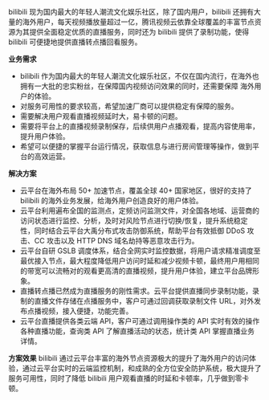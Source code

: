 bilibili 现为国内最大的年轻人潮流文化娱乐社区，除了国内用户，bilibili 还拥有大量的海外用户，每天视频播放量超过一亿，腾讯视频云依靠全球覆盖的丰富节点资源为其提供全面稳定优质的直播服务，同时还为 bilibili 提供了录制功能，使得 bilibili 可便捷地提供直播转点播回看服务。

**业务需求**
- bilibili 作为国内最大的年轻人潮流文化娱乐社区，不仅在国内流行，在海外也拥有一大批的忠实粉丝，在保障国内视频访问效果的同时，还需要保障 海外用户的体验。
- 对服务可用性的要求较高，希望加速厂商可以提供稳定有保障的服务。
- 需要解决用户观看直播视频延时大，易卡顿的问题。
- 需要将平台上的直播视频录制保存，后续供用户点播观看，提高内容使用率，提升用户体验。
- 希望可以便捷的掌握平台运行情况，获取信息与进行房间管理等操作，做到平台的高效运营。

**解决方案**
- 云平台在海外布局 50+ 加速节点，覆盖全球 40+ 国家地区，很好的支持了 bilibili 的海外业务发展，给海外用户创造良好的用户体验。
- 云平台利用遍布全国的监测点，定频访问监测文件，对全国各地域、运营商的访问状态进行监控、分析，及时对风险节点进行切换/恢复，提升系统稳定性，同时结合云平台大禹分布式攻击防御系统，帮助平台有效抵御 DDoS 攻击、CC 攻击以及 HTTP DNS 域名劫持等恶意攻击行为。
- 云平台自研 GSLB 调度体系，结合全网实时监控数据，将用户请求精准调度至最优接入节点，最大程度降低用户访问时延和减少视频卡顿，最终用户用相同的带宽可以流畅对的观看更高清的直播视频，提升用户体验，建立平台品牌形象。
- 直播转点播已然成为直播服务的刚性需求。云平台提供直播同步录制功能，录制的直播文件存储在点播服务中，客户可通过回调获取录制文件 URL，对外发布点播视频，接入便捷，功能完善。
- 云平台直播提供各类云端 API，客户可通过调用操作类的 API 实时有效的操作各种直播功能，查询类 API 了解直播活动的状态，统计类 API 掌握直播业务详情。

**方案效果**
bilibili 通过云平台丰富的海外节点资源极大的提升了海外用户的访问体验，通过云平台实时的云端监控机制，和成熟的全方位安全防护系统，极大提升了服务可用性，同时了降低 bilibili 用户观看直播的时延和卡顿率，几乎做到零卡顿。
